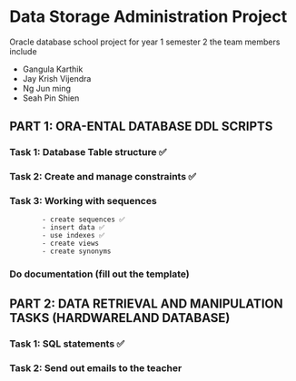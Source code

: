 # Data Storage Administration Project
Oracle database school project for year 1 semester 2
the team members include 
- Gangula Karthik 
- Jay Krish Vijendra
- Ng Jun ming
- Seah Pin Shien

## PART 1: ORA-ENTAL DATABASE DDL SCRIPTS
  ### Task 1: Database Table structure ✅
  ### Task 2: Create and manage constraints ✅
  ### Task 3: Working with sequences 
            - create sequences ✅
            - insert data ✅
            - use indexes ✅
            - create views 
            - create synonyms
  ### Do documentation (fill out the template)
## PART 2: DATA RETRIEVAL AND MANIPULATION TASKS (HARDWARELAND DATABASE)
  ### Task 1: SQL statements ✅
  ### Task 2: Send out emails to the teacher
